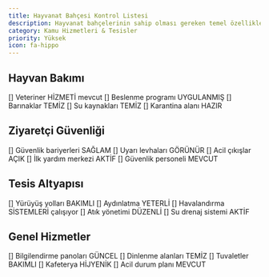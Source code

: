 ```yaml
---
title: Hayvanat Bahçesi Kontrol Listesi
description: Hayvanat bahçelerinin sahip olması gereken temel özellikler
category: Kamu Hizmetleri & Tesisler
priority: Yüksek
icon: fa-hippo
---
```


## Hayvan Bakımı

[] Veteriner HİZMETİ mevcut
[] Beslenme programı UYGULANMIŞ
[] Barınaklar TEMİZ
[] Su kaynakları TEMİZ
[] Karantina alanı HAZIR

## Ziyaretçi Güvenliği

[] Güvenlik bariyerleri SAĞLAM
[] Uyarı levhaları GÖRÜNÜR
[] Acil çıkışlar AÇIK
[] İlk yardım merkezi AKTİF
[] Güvenlik personeli MEVCUT

## Tesis Altyapısı

[] Yürüyüş yolları BAKIMLI
[] Aydınlatma YETERLİ
[] Havalandırma SİSTEMLERİ çalışıyor
[] Atık yönetimi DÜZENLİ
[] Su drenaj sistemi AKTİF

## Genel Hizmetler

[] Bilgilendirme panoları GÜNCEL
[] Dinlenme alanları TEMİZ
[] Tuvaletler BAKIMLI
[] Kafeterya HİJYENİK
[] Acil durum planı MEVCUT
